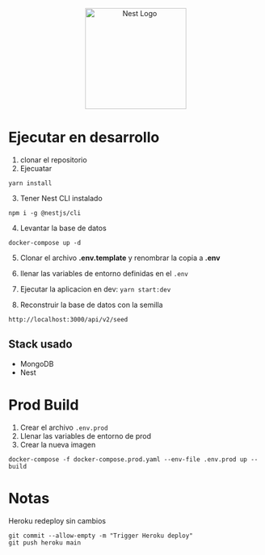 <p align="center">
  <a href="http://nestjs.com/" target="blank"><img src="https://nestjs.com/img/logo-small.svg" width="200" alt="Nest Logo" /></a>
</p>

# Ejecutar en desarrollo

1. clonar el repositorio
2. Ejecuatar

```
yarn install
```

3. Tener Nest CLI instalado

```
npm i -g @nestjs/cli
```

4. Levantar la base de datos

```
docker-compose up -d

```

5. Clonar el archivo **.env.template** y renombrar la copia a **.env**

6. llenar las variables de entorno definidas en el `.env`

7. Ejecutar la aplicacion en dev:
   `yarn start:dev`

8. Reconstruir la base de datos con la semilla

```
http://localhost:3000/api/v2/seed
```

## Stack usado

- MongoDB
- Nest

# Prod Build

1. Crear el archivo `.env.prod`
2. Llenar las variables de entorno de prod
3. Crear la nueva imagen

```
docker-compose -f docker-compose.prod.yaml --env-file .env.prod up --build
```

# Notas

Heroku redeploy sin cambios

```
git commit --allow-empty -m "Trigger Heroku deploy"
git push heroku main
```

